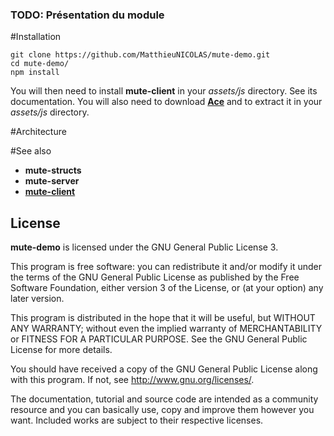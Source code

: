 ### TODO: Présentation du module

#Installation

```
git clone https://github.com/MatthieuNICOLAS/mute-demo.git
cd mute-demo/
npm install
```

You will then need to install **mute-client** in your *assets/js* directory. See its documentation.
You will also need to download [**Ace**](http://ace.c9.io/#nav=about) and to extract it in your *assets/js* directory.

#Architecture

#See also

* **mute-structs**
* **mute-server**
* [**mute-client**](https://github.com/MatthieuNICOLAS/mute-client)

## License

**mute-demo** is licensed under the GNU General Public License 3.

This program is free software: you can redistribute it and/or modify it under
the terms of the GNU General Public License as published by the Free Software
Foundation, either version 3 of the License, or (at your option) any later
version.

This program is distributed in the hope that it will be useful, but WITHOUT
ANY WARRANTY; without even the implied warranty of MERCHANTABILITY or FITNESS
FOR A PARTICULAR PURPOSE. See the GNU General Public License for more details.

You should have received a copy of the GNU General Public License along with
this program. If not, see <http://www.gnu.org/licenses/>.

The documentation, tutorial and source code are intended as a community
resource and you can basically use, copy and improve them however you want.
Included works are subject to their respective licenses.
